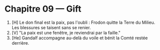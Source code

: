 # Chapitre 09 — Gift

1. [H] Le don final est la paix, pas l'oubli : Frodon quitte la Terre du Milieu. Les blessures se taisent sans se renier.
2. [V] "La paix est une fenêtre, je reviendrai par la faille."
3. [He] Gandalf accompagne au-delà du voile et bénit la Comté restée derrière.
